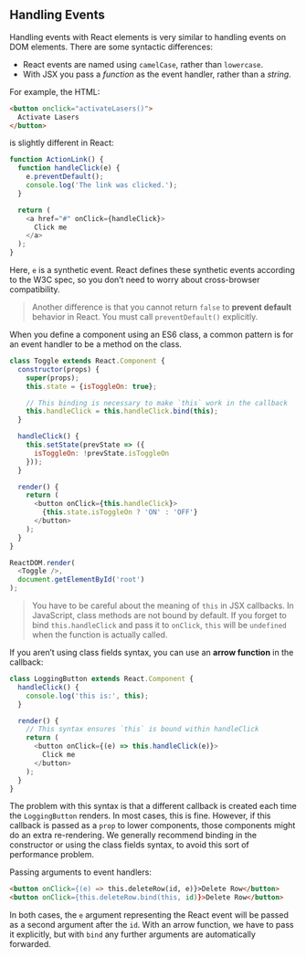 ## Handling Events
Handling events with React elements is very similar to handling events on DOM elements. There are some syntactic differences:
* React events are named using `camelCase`, rather than `lowercase`.
* With JSX you pass a _function_ as the event handler, rather than a _string_.

For example, the HTML:
```html
<button onclick="activateLasers()">
  Activate Lasers
</button>
```

is slightly different in React:
```javascript
function ActionLink() {
  function handleClick(e) {
    e.preventDefault();
    console.log('The link was clicked.');
  }

  return (
    <a href="#" onClick={handleClick}>
      Click me
    </a>
  );
}
```

Here, `e` is a synthetic event. React defines these synthetic events according to the W3C spec, so you don’t need to worry about cross-browser compatibility.

> Another difference is that you cannot return `false` to __prevent default__ behavior in React. You must call `preventDefault()` explicitly.

When you define a component using an ES6 class, a common pattern is for an event handler to be a method on the class.
```javascript
class Toggle extends React.Component {
  constructor(props) {
    super(props);
    this.state = {isToggleOn: true};

    // This binding is necessary to make `this` work in the callback
    this.handleClick = this.handleClick.bind(this);
  }

  handleClick() {
    this.setState(prevState => ({
      isToggleOn: !prevState.isToggleOn
    }));
  }

  render() {
    return (
      <button onClick={this.handleClick}>
        {this.state.isToggleOn ? 'ON' : 'OFF'}
      </button>
    );
  }
}

ReactDOM.render(
  <Toggle />,
  document.getElementById('root')
);
```

> You have to be careful about the meaning of `this` in JSX callbacks. In JavaScript, class methods are not bound by default. If you forget to bind `this.handleClick` and pass it to `onClick`, `this` will be `undefined` when the function is actually called.

If you aren’t using class fields syntax, you can use an __arrow function__ in the callback:
```javascript
class LoggingButton extends React.Component {
  handleClick() {
    console.log('this is:', this);
  }

  render() {
    // This syntax ensures `this` is bound within handleClick
    return (
      <button onClick={(e) => this.handleClick(e)}>
        Click me
      </button>
    );
  }
}
```

The problem with this syntax is that a different callback is created each time the `LoggingButton` renders. In most cases, this is fine. However, if this callback is passed as a `prop` to lower components, those components might do an extra re-rendering. We generally recommend binding in the constructor or using the class fields syntax, to avoid this sort of performance problem.

Passing arguments to event handlers:
```html
<button onClick={(e) => this.deleteRow(id, e)}>Delete Row</button>
<button onClick={this.deleteRow.bind(this, id)}>Delete Row</button>
```

In both cases, the `e` argument representing the React event will be passed as a second argument after the `id`. With an arrow function, we have to pass it explicitly, but with `bind` any further arguments are automatically forwarded.